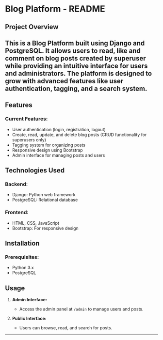 # Blog Platform - README

## Project Overview
This is a **Blog Platform** built using Django and PostgreSQL. It allows users to read, like and comment on blog posts created by superuser while providing an intuitive interface for users and administrators. The platform is designed to grow with advanced features like user authentication, tagging, and a search system.
---

## Features

### Current Features:
- User authentication (login, registration, logout)
- Create, read, update, and delete blog posts (CRUD functionality for superusers only)
- Tagging system for organizing posts
- Responsive design using Bootstrap
- Admin interface for managing posts and users

## Technologies Used

### Backend:
- Django: Python web framework
- PostgreSQL: Relational database

### Frontend:
- HTML, CSS, JavaScript
- Bootstrap: For responsive design

## Installation

### Prerequisites:
- Python 3.x
- PostgreSQL


## Usage

1. **Admin Interface:**
   - Access the admin panel at `/admin` to manage users and posts.

2. **Public Interface:**
   - Users can browse, read, and search for posts.
---
